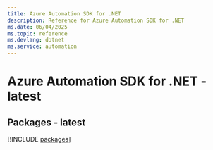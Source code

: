 ```yaml
---
title: Azure Automation SDK for .NET
description: Reference for Azure Automation SDK for .NET
ms.date: 06/04/2025
ms.topic: reference
ms.devlang: dotnet
ms.service: automation
---
```

# Azure Automation SDK for .NET - latest
## Packages - latest
[!INCLUDE [packages](automation-index.md)]